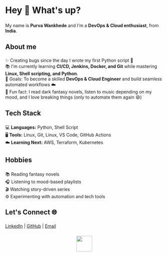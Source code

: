 <h1 align="left">Hey 👋 What's up?</h1>

###

<p align="left">My name is <b>Purva Wankhede</b> and I'm a <b>DevOps & Cloud enthusiast</b>, from <b>India</b>.</p>

###

<h2 align="left">About me</h2>

###

<p align="left">
✨ Creating bugs since the day I wrote my first Python script 🐍 <br>
📚 I'm currently learning <b>CI/CD, Jenkins, Docker, and Git</b> while mastering <b>Linux, Shell scripting, and Python</b>. <br>
🎯 Goals: To become a skilled <b>DevOps & Cloud Engineer</b> and build seamless automated workflows ☁️ <br>
🎲 Fun fact: I read dark fantasy novels, listen to music depending on my mood, and I love breaking things (only to automate them again 😄)
</p>

###

<h2 align="left">Tech Stack</h2>

###

<p align="left">
💻 <b>Languages:</b> Python, Shell Script <br>
🖥️ <b>Tools:</b> Linux, Git, Linux, VS Code, GitHub Actions <br>
☁️ <b>Learning Next:</b> AWS, Terraform, Kubernetes <br>
</p>

###

<h2 align="left">Hobbies</h2>

###

<p align="left">
📚 Reading fantasy novels <br>
🎧 Listening to mood-based playlists <br>
🎬 Watching story-driven series <br>
⚙️ Experimenting with automation and tech tools <br>
</p>

###

<h2 align="left">Let's Connect 🌐</h2>

###

<p align="left">
<a href="https://www.linkedin.com/in/purvaw01/" target="_blank">LinkedIn</a> | 
<a href="https://github.com/purvaa01" target="_blank">GitHub</a> | 
<a href="mailto:purvaa462@gmail.com">Email</a>
</p>

###

<p align="center">
  <img src="https://emojis.slackmojis.com/emojis/images/1536351075/4594/blob-wave.gif" width="50" />
</p>


